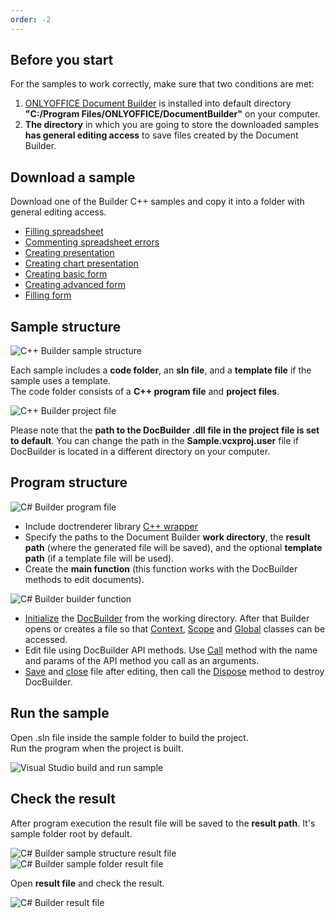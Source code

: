 ```yaml
---
order: -2
---
```


## Before you start

For the samples to work correctly, make sure that two conditions are met:

1. [ONLYOFFICE Document Builder](https://www.onlyoffice.com/download-builder.aspx?utm_source=api) is installed into default directory **"C:/Program Files/ONLYOFFICE/DocumentBuilder"** on your computer.
2. **The directory** in which you are going to store the downloaded samples **has general editing access** to save files created by the Document Builder.

## Download a sample

Download one of the Builder C++ samples and copy it into a folder with general editing access.

- [Filling spreadsheet](https://github.com/ONLYOFFICE/document-builder-samples/blob/master/cpp/FillingSpreadsheet/FillingSpreadsheet/FillingSpreadsheet.cpp)
- [Commenting spreadsheet errors](https://github.com/ONLYOFFICE/document-builder-samples/blob/master/cpp/CommentingErrors/CommentingErrors/CommentingErrors.cpp)
- [Creating presentation](https://github.com/ONLYOFFICE/document-builder-samples/blob/master/cpp/CreatingPresentation/CreatingPresentation/CreatingPresentation.cpp)
- [Creating chart presentation](https://github.com/ONLYOFFICE/document-builder-samples/blob/master/cpp/CreatingChartPresentation/CreatingChartPresentation/CreatingChartPresentation.cpp)
- [Creating basic form](https://github.com/ONLYOFFICE/document-builder-samples/blob/master/cpp/CreatingBasicForm/CreateBasicForm/CreateBasicForm.cpp)
- [Creating advanced form](https://github.com/ONLYOFFICE/document-builder-samples/blob/master/cpp/CreatingAdvancedForm/CreateAdvancedForm/CreateAdvancedForm.cpp)
- [Filling form](https://github.com/ONLYOFFICE/document-builder-samples/blob/master/cpp/FillingForm/FillForm/FillForm.cpp)

## Sample structure

![C++ Builder sample structure](/assets/images/docbuilder/cpp/sample_structure.png)

Each sample includes a **code folder**, an **sln file**, and a **template file** if the sample uses a template.\
The code folder consists of a **C++ program file** and **project files**.

![C++ Builder project file](/assets/images/docbuilder/cpp/project_file.png)

Please note that the **path to the DocBuilder .dll file in the project file is set to default**. You can change the path in the **Sample.vcxproj.user** file if DocBuilder is located in a different directory on your computer.

## Program structure

![C# Builder program file](/assets/images/docbuilder/cpp/program_file.png)

- Include doctrenderer library [C++ wrapper](../../C++/index.md)
- Specify the paths to the Document Builder **work directory**, the **result path** (where the generated file will be saved), and the optional **template path** (if a template file will be used).
- Create the **main function** (this function works with the DocBuilder methods to edit documents).

![C# Builder builder function](/assets/images/docbuilder/cpp/builder_function.png)

- [Initialize](../../C++/CDocBuilder/Initialize/index.md) the [DocBuilder](../../C++/CDocBuilder/index.md) from the working directory. After that Builder opens or creates a file so that [Context](../../C++/CDocBuilderContext/index.md), [Scope](../../C++/CDocBuilderContext/CreateScope/index.md) and [Global](../../C++/CDocBuilderContext/GetGlobal/index.md) classes can be accessed.
- Edit file using DocBuilder API methods. Use [Call](../../C++/CDocBuilderValue/Call/index.md) method with the name and params of the API method you call as an arguments.
- [Save](../../C++/CDocBuilder/SaveFile/index.md) and [close](../../C++/CDocBuilder/CloseFile/index.md) file after editing, then call the [Dispose](../../C++/CDocBuilder/Dispose/index.md) method to destroy DocBuilder.

## Run the sample

Open .sln file inside the sample folder to build the project.\
Run the program when the project is built.

![Visual Studio build and run sample](/assets/images/docbuilder/cpp/build_and_run.png)

## Check the result

After program execution the result file will be saved to the **result path**. It's sample folder root by default.

![C# Builder sample structure result file](/assets/images/docbuilder/cpp/sample_structure_after.png) ![C# Builder sample folder result file](/assets/images/docbuilder/cpp/folder_root_after.png)

Open **result file** and check the result.

![C# Builder result file](/assets/images/docbuilder/csharp/result_file.png)
